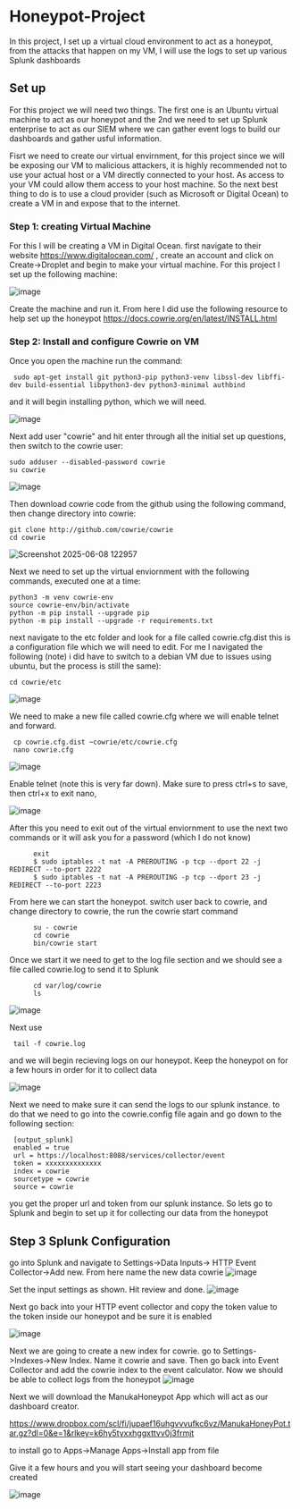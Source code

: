 # Honeypot-Project
In this project, I set up a virtual cloud environment to act as a honeypot, from the attacks that happen on my VM, I will use the logs to set up various Splunk dashboards

## Set up
For this project we will need two things. The first one is an Ubuntu virtual machine to act as our honeypot and the 2nd we need to set up Splunk enterprise to act as our SIEM where we can gather event logs to build our dashboards and gather usful information.

Fisrt we need to create our virtual envirnment, for this project since we will be exposing our VM to malicious attackers, it is highly recommended not to use your actual host or a VM directly connected to your host. As access to your VM could allow them access to your host machine. So the next best thing to do is to use a cloud provider (such as Microsoft or Digital Ocean) to create a VM in and expose that to the internet. 

### Step 1: creating Virtual Machine

For this I will be creating a VM in Digital Ocean. first navigate to their website https://www.digitalocean.com/ , create an account and  click on Create->Droplet and begin to make your virtual machine. For this project I set up the following machine:

![image](https://github.com/user-attachments/assets/893adac1-7e84-4fdd-bfe6-675918232600)

Create the machine and run it. From here I did use the following resource to help set up the honeypot https://docs.cowrie.org/en/latest/INSTALL.html 

### Step 2: Install and configure Cowrie on VM

Once you open the machine run the command:

     sudo apt-get install git python3-pip python3-venv libssl-dev libffi-dev build-essential libpython3-dev python3-minimal authbind

and it will begin installing python, which we will need.

![image](https://github.com/user-attachments/assets/af0bc22a-d99f-4040-a01d-9eed5ed2194b)

Next add user "cowrie" and hit enter through all the initial set up questions, then switch to the cowrie user:

    sudo adduser --disabled-password cowrie
    su cowrie

![image](https://github.com/user-attachments/assets/82930e05-9f43-40a7-90e8-f19ba58ca52a)

Then download cowrie code from the github using the following command, then change directory into cowrie:

    git clone http://github.com/cowrie/cowrie
    cd cowrie

![Screenshot 2025-06-08 122957](https://github.com/user-attachments/assets/da409b18-8f4c-44fa-9a4d-135efe7259c7)

Next we need to set up the virtual enviornment with the following commands, executed one at a time:

    python3 -m venv cowrie-env
    source cowrie-env/bin/activate
    python -m pip install --upgrade pip
    python -m pip install --upgrade -r requirements.txt

next navigate to the etc folder and look for a file called cowrie.cfg.dist this is a configuration file which we will need to edit. For me I navigated the following (note) i did have to switch to a debian VM due to issues using ubuntu, but the process is still the same):

    cd cowrie/etc

![image](https://github.com/user-attachments/assets/119adc2e-9291-49e5-86bb-c6ed3c558fbc)

We need to make a new file called cowrie.cfg where we will enable telnet and forward. 

     cp cowrie.cfg.dist ~cowrie/etc/cowrie.cfg
     nano cowrie.cfg
     
![image](https://github.com/user-attachments/assets/9d410c9c-da88-4c96-8550-286a685f7bc7)

Enable telnet (note this is very far down). Make sure to press ctrl+s to save, then ctrl+x to exit nano,

![image](https://github.com/user-attachments/assets/0fc0b154-c7d5-4654-8d1f-8aeb41ac4850)

After this you need to exit out of the virtual enviornment to use the next two commands or it will ask you for a password (which I do not know)

          exit
          $ sudo iptables -t nat -A PREROUTING -p tcp --dport 22 -j REDIRECT --to-port 2222
          $ sudo iptables -t nat -A PREROUTING -p tcp --dport 23 -j REDIRECT --to-port 2223

From here we can start the honeypot. switch user back to cowrie, and change directory to cowrie, the run the cowrie start command

          su - cowrie
          cd cowrie
          bin/cowrie start

Once we start it we need to get to the log file section and we should see a file called cowrie.log to send it to Splunk

          cd var/log/cowrie
          ls

![image](https://github.com/user-attachments/assets/22b8cbee-7c28-4033-a4df-154b68ae268d)

Next use

     tail -f cowrie.log 

and we will begin recieving logs on our honeypot. Keep the honeypot on for a few hours in order for it to collect data

![image](https://github.com/user-attachments/assets/7dbd6755-29ca-4f98-a142-1f9bf2d86ada)

Next we need to make sure it can send the logs to our splunk instance. to do that we need to go into the cowrie.config file again and go down to the following section:

     [output_splunk]
     enabled = true
     url = https://localhost:8088/services/collector/event
     token = xxxxxxxxxxxxxx
     index = cowrie
     sourcetype = cowrie
     source = cowrie

you get the proper url and token from our splunk instance. So lets go to Splunk and begin to set up it for collecting our data from the honeypot

## Step 3 Splunk Configuration

go into Splunk and navigate to Settings->Data Inputs-> HTTP Event Collector->Add new. From here name the new data cowrie
![image](https://github.com/user-attachments/assets/4908f917-3572-4ae7-b414-146de432fd44)

Set the input settings as shown. Hit review and done.
![image](https://github.com/user-attachments/assets/50929935-7d3c-4eeb-b298-5f94b8d2cd37)

Next go back into your HTTP event collector and copy the token value to the token inside our honeypot and be sure it is enabled

![image](https://github.com/user-attachments/assets/00110fca-bfb9-4966-a99e-792588d214c6)

Next we are going to create a new index for cowrie. go to Settings->Indexes->New Index. Name it cowrie and save. Then go back into Event Collector and add the cowrie index to the event calculator. Now we should be able to collect logs from the honeypot
![image](https://github.com/user-attachments/assets/44b80b8e-a7df-4771-936d-aaf029e070e4)

Next we will download the ManukaHoneypot App which will act as our dashboard creator. 

https://www.dropbox.com/scl/fi/jupaef16uhgvvvufkc6vz/ManukaHoneyPot.tar.gz?dl=0&e=1&rlkey=k6hy5tyxxhggxttvv0j3frmjt

to install go to Apps->Manage Apps->Install app from file

Give it a few hours and you will start seeing your dashboard become created

![image](https://github.com/user-attachments/assets/b8a231f3-43b1-40c8-996d-0d231a373174)









